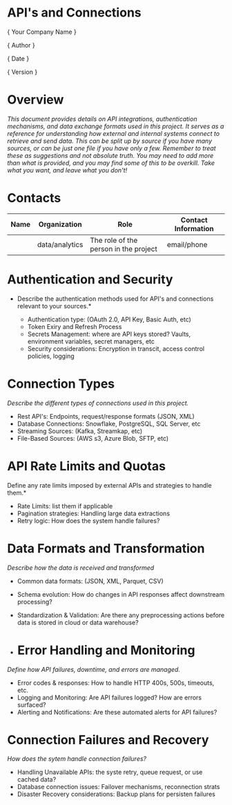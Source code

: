 # API's and Connections

{ Your Company Name }

{ Author  }

{ Date }

{ Version }

# Overview

*This document provides details on API integrations, authentication mechanisms, and data exchange formats used in this project. It serves as a reference for understanding how external and internal systems connect to retrieve and send data. This can be split up by source if you have many sources, or can be just one file if you have only a few. Remember to treat these as suggestions and not absolute truth. You may need to add more than what is provided, and you may find some of this to be overkill. Take what you want, and leave what you don't!* 


# Contacts

| Name | Organization   | Role                                  | Contact Information |
|------|----------------|---------------------------------------|---------------------|
|      | data/analytics | The role of the person in the project | email/phone         |


# Authentication and Security

* Describe the authentication methods used for API's and connections relevant to your sources.*

  - Authentication type: (OAuth 2.0, API Key, Basic Auth, etc)
  - Token Exiry and Refresh Process
  - Secrets Management: where are API keys stored? Vaults, environment variables, secret managers, etc
  - Security considerations: Encryption in transcit, access control policies, logging
 

# Connection Types

*Describe the different types of connections used in this project.*

- Rest API's: Endpoints, request/response formats (JSON, XML)
- Database Connections: Snowflake, PostgreSQL, SQL Server, etc
- Streaming Sources: (Kafka, Streamkap, etc)
- File-Based Sources: (AWS s3, Azure Blob, SFTP, etc)

# API Rate Limits and Quotas

Define any rate limits imposed by external APIs and strategies to handle them.*

- Rate Limits: list them if applicable
- Pagination strategies: Handling large data extractions
- Retry logic: How does the system handle failures?


# Data Formats and Transformation

*Describe how the data is received and transformed* 

- Common data formats: (JSON, XML, Parquet, CSV)
- Schema evolution: How do changes in API responses affect downstream processing?
- Standardization & Validation: Are there any preprocessing actions before data is stored in cloud or data warehouse?

- # Error Handling and Monitoring

*Define how API failures, downtime, and errors are managed.*

- Error codes & responses: How to handle HTTP 400s, 500s, timeouts, etc.
- Logging and Monitoring: Are API failures logged? How are errors surfaced?
- Alerting and Notifications: Are these automated alerts for API failures?


# Connection Failures and Recovery

*How does the sytem handle connection failures?*

- Handling Unavailable APIs: the syste retry, queue request, or use cached data?
- Database connection issues: Failover mechanisms, reconnection strats
- Disaster Recovery considerations: Backup plans for persisten failures



